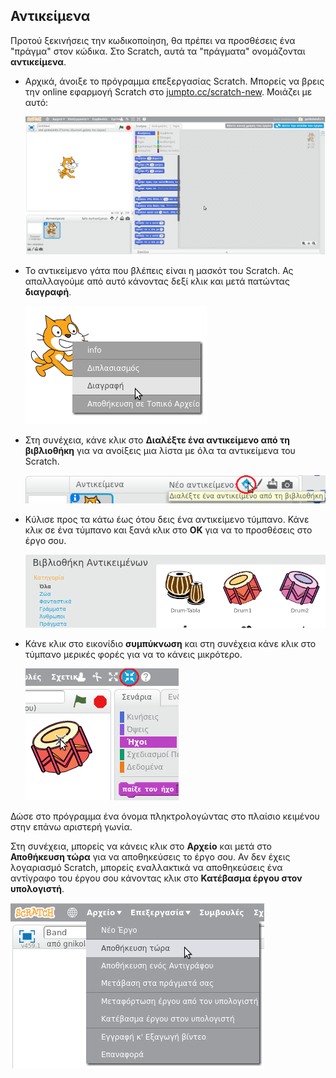 ## Αντικείμενα

Προτού ξεκινήσεις την κωδικοποίηση, θα πρέπει να προσθέσεις ένα "πράγμα" στον κώδικα. Στο Scratch, αυτά τα "πράγματα" ονομάζονται **αντικείμενα**.

+ Αρχικά, άνοιξε το πρόγραμμα επεξεργασίας Scratch. Μπορείς να βρεις την οnline εφαρμογή Scratch στο <a href="http://jumpto.cc/scratch-new" target="_blank">jumpto.cc/scratch-new</a>. Μοιάζει με αυτό:
    
    ![screenshot](images/band-scratch.png)

+ Το αντικείμενο γάτα που βλέπεις είναι η μασκότ του Scratch. Ας απαλλαγούμε από αυτό κάνοντας δεξί κλικ και μετά πατώντας **διαγραφή**.
    
    ![screenshot](images/band-delete.png)

+ Στη συνέχεια, κάνε κλικ στο **Διαλέξτε ένα αντικείμενο από τη βιβλιοθήκη** για να ανοίξεις μια λίστα με όλα τα αντικείμενα του Scratch.
    
    ![screenshot](images/band-sprite-library.png)

+ Κύλισε προς τα κάτω έως ότου δεις ένα αντικείμενο τύμπανο. Κάνε κλικ σε ένα τύμπανο και ξανά κλικ στο **OK** για να το προσθέσεις στο έργο σου.
    
    ![screenshot](images/band-sprite-drum.png)

+ Κάνε κλικ στο εικονίδιο **συμπύκνωση** και στη συνέχεια κάνε κλικ στο τύμπανο μερικές φορές για να το κάνεις μικρότερο.
    
    ![screenshot](images/band-shrink.png)

Δώσε στο πρόγραμμα ένα όνομα πληκτρολογώντας στο πλαίσιο κειμένου στην επάνω αριστερή γωνία.

Στη συνέχεια, μπορείς να κάνεις κλικ στο **Αρχείο** και μετά στο **Αποθήκευση τώρα** για να αποθηκεύσεις το έργο σου. Αν δεν έχεις λογαριασμό Scratch, μπορείς εναλλακτικά να αποθηκεύσεις ένα αντίγραφο του έργου σου κάνοντας κλικ στο **Κατέβασμα έργου στον υπολογιστή**.

![screenshot](images/band-save.png)